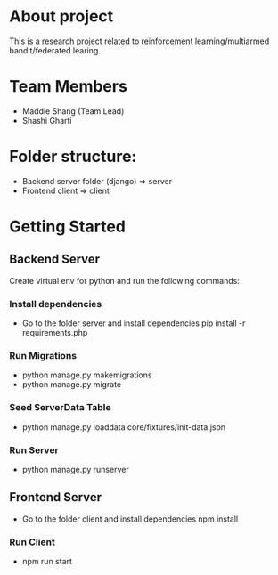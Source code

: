 # About project

This is a research project related to reinforcement learning/multiarmed bandit/federated learing.

# Team Members

- Maddie Shang (Team Lead)
- Shashi Gharti

# Folder structure:

- Backend server folder (django) => server
- Frontend client => client

# Getting Started

## Backend Server

Create virtual env for python and run the following commands:

### Install dependencies

- Go to the folder server and install dependencies
  pip install -r requirements.php

### Run Migrations

- python manage.py makemigrations
- python manage.py migrate

### Seed ServerData Table

- python manage.py loaddata core/fixtures/init-data.json

### Run Server

- python manage.py runserver

## Frontend Server

- Go to the folder client and install dependencies
  npm install

### Run Client

- npm run start
